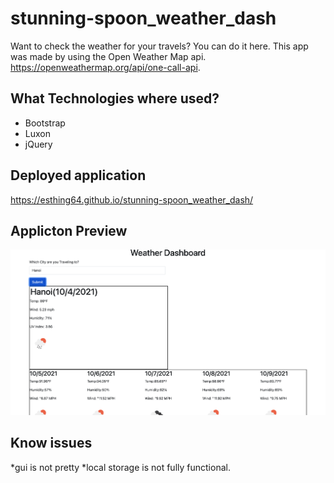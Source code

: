 # stunning-spoon_weather_dash 

Want to check the weather for your travels? You can do it here. This app was made by using the Open Weather Map api. https://openweathermap.org/api/one-call-api.

## What Technologies where used?

* Bootstrap
* Luxon
* jQuery


## Deployed application 
https://esthing64.github.io/stunning-spoon_weather_dash/


## Applicton Preview

![I'm searching for the weather in Hanoi Vietnam](./assets/readme_img/hanoi.png)

## Know issues


*gui is not pretty
*local storage is not fully functional.
